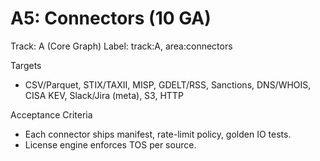 # A5: Connectors (10 GA)

Track: A (Core Graph)
Label: track:A, area:connectors

Targets

- CSV/Parquet, STIX/TAXII, MISP, GDELT/RSS, Sanctions, DNS/WHOIS, CISA KEV, Slack/Jira (meta), S3, HTTP

Acceptance Criteria

- Each connector ships manifest, rate-limit policy, golden IO tests.
- License engine enforces TOS per source.
